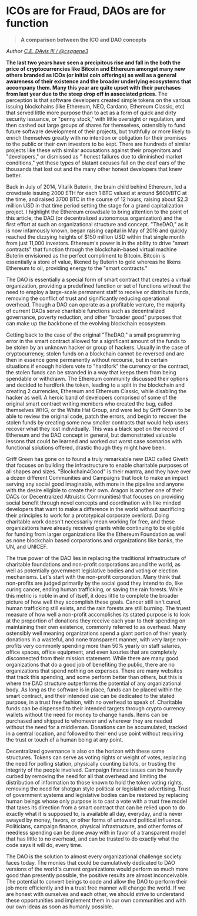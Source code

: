 # ICOs are for Fraud, DAOs are for function

> **A comparison between the ICO and DAO concepts**

_Author [C.E. DAvis III / @csggene3](https://github.com/csggene3)_

**The last two years have seen a precipitous rise and fall in the both the price of cryptocurrencies like Bitcoin and Ethereum amongst many new others branded as ICOs (or initial coin offerings) as well as a general awareness of their existence and the broader underlying ecosystems that accompany them. Many this year are quite upset with their purchases from last year due to the steep drop off in associated prices.** The perception is that software developers created simple tokens on the various issuing blockchains (like Ethereum, NEO, Cardano, Ethereum Classic, etc) that served little more purpose than to act as a form of quick and dirty security issuance, or "penny stock," with little oversight or regulation, and then cashed out large groups of shares for themselves, ostensibly to fund future software development of their projects, but truthfully or more likely to enrich themselves greatly with no intention or obligation for their promises to the public or their own investors to be kept. There are hundreds of similar projects like these with similar accusations against their progenitors and "developers," or dismissed as " honest failures due to diminished market conditions," yet these types of blatant excuses fall on the deaf ears of the thousands that lost out and the many other honest developers that knew better.

Back in July of 2014, Vitalik Buterin, the brain child behind Ethereum, led a crowdsale issuing 2000 ETH for each 1 BTC valued at around $600/BTC at the time, and raised 3700 BTC in the course of 12 hours, raising about $2.3 million USD in that time period setting the stage for a grand capitalization project. I highlight the Ethereum crowdsale to bring attention to the point of this article, the DAO (or decentralized autonomous organization) and the first effort at such an organizational structure and concept. "TheDAO," as it is now infamously known, began raising capital in May of 2016 and quickly reached the dizzying heights of $150 million USD within that single month from just 11,000 investors. Ethereum's power is in the ability to drive "smart contracts" that function through the blockchain-based virtual machine Buterin envisioned as the perfect compliment to Bitcoin. Bitcoin is essentially a store of value, likened by Buterin to gold whereas he likens Ethereum to oil, providing energy to the "smart contracts."

The DAO is essentially a special form of smart contract that creates a virtual organization, providing a predefined function or set of functions without the need to employ a large-scale permanent staff to receive or distribute funds, removing the conflict of trust and significantly reducing operational overhead. Though a DAO can operate as a profitable venture, the majority of current DAOs serve charitable functions such as decentralized governance, poverty reduction, and other "broader good" purposes that can make up the backbone of the evolving blockchain ecosystem.

Getting back to the case of the original "TheDAO," a small programming error in the smart contract allowed for a significant amount of the funds to be stolen by an unknown hacker or group of hackers. Usually in the case of cryptocurrency, stolen funds on a blockchain cannot be reversed and are then in essence gone permanently without recourse, but in certain situations if enough holders vote to "hardfork" the currency or the contract, the stolen funds can be stranded in a way that keeps them from being spendable or withdrawn. The Ethereum community discussed their options and decided to hardfork the token, leading to a split in the blockchain and creating 2 currencies, Ethereum and Ethereum Classic, while disabling the hacker as well. A heroic band of developers comprised of some of the original smart contract writing members who created the bug, called themselves WHG, or the White Hat Group, and were led by Griff Green to be able to review the original code, patch the errors, and begin to recover the stolen funds by creating some new smaller contracts that would help users recover what they lost individually. This was a black spot on the record of Ethereum and the DAO concept in general, but demonstrated valuable lessons that could be learned and worked out worst case scenarios with functional solutions offered, drastic though they might have been.

Griff Green has gone on to found a truly remarkable new DAO called Giveth that focuses on building the infrastructure to enable charitable purposes of all shapes and sizes. "Blockchain4Good" is their mantra, and they have over a dozen different Communities and Campaigns that look to make an impact serving any social good imaginable, with more in the pipeline and anyone with the desire eligible to create their own. Aragon is another one of their DACs (or Decentralized Altruistic Communities) that focuses on providing social benefit through novel concepts and coordination with like minded developers that want to make a difference in the world without sacrificing their principles to work for a prototypical corporate overlord. Doing charitable work doesn't necessarily mean working for free, and these organizations have already received grants while continuing to be eligible for funding from larger organizations like the Ethereum Foundation as well as none blockchain based corporations and organizations like banks, the UN, and UNICEF.

The true power of the DAO lies in replacing the traditional infrastructure of charitable foundations and non-profit corporations around the world, as well as potentially government legislative bodies and voting or election mechanisms. Let's start with the non-profit corporation. Many think that non-profits are judged primarily by the social good they intend to do, like curing cancer, ending human trafficking, or saving the rain forests. While this metric is noble in and of itself, it does little to complete the broader picture of how well they accomplish these goals. Cancer still isn't cured, human trafficking still exists, and the rain forests are still burning. The truest measure of how well a non-profit accomplishes its stated purpose is to look at the proportion of donations they receive each year to their spending on maintaining their own existence, commonly referred to as overhead. Many ostensibly well meaning organizations spend a giant portion of their yearly donations in a wasteful, and none transparent manner, with very large non-profits very commonly spending more than 50% yearly on staff salaries, office spaces, office equipment, and even luxuries that are completely disconnected from their mission statement. While there are many good organizations that do a good job of benefiting the public, there are no organizations that spend nothing on expenses. There are many websites that track this spending, and some perform better than others, but this is where the DAO structure outperforms the potential of any organizational body. As long as the software is in place, funds can be placed within the smart contract, and their intended use can be dedicated to the stated purpose, in a trust free fashion, with no overhead to speak of. Charitable funds can be dispensed to their intended targets through crypto currency wallets without the need for money to change hands. Items can be purchased and shipped to whomever and wherever they are needed without the need for a middleman. Donations can be accumulated, tracked in a central location, and followed to their end use point without requiring the trust or touch of a human being at any point.

Decentralized governance is also on the horizon with these same structures. Tokens can serve as voting rights or weight of votes, replacing the need for polling station, physically counting ballots, or trusting the integrity of the people involved. Campaign finance issues can be heavily curbed by removing the need for all that overhead and limiting the distribution of information to those known to hold the token voting rights, removing the need for shotgun style political or legislative advertising. Trust of government systems and legislative bodies can be restored by replacing human beings whose only purpose is to cast a vote with a trust free model that takes its direction from a smart contract that can be relied upon to do exactly what it is supposed to, is available all day, everyday, and is never swayed by money, favors, or other forms of untoward political influence. Politicians, campaign finance, physical infrastructure, and other forms of needless spending can be done away with in favor of a transparent model that has little to no overhead, and can be trusted to do exactly what the code says it will do, every time.

The DAO is the solution to almost every organizational challenge society faces today. The monies that could be cumulatively dedicated to DAO versions of the world's current organizations would perform so much more good than presently possible, the positive results are almost inconceivable. The potential to convert beings to code and allow the DAO to perform their job more efficiently and in a trust free manner will change the world. If we are honest with ourselves and each other, we should strive to understand these opportunities and implement them in our own communities and with our own ideas as soon as humanly possible.
